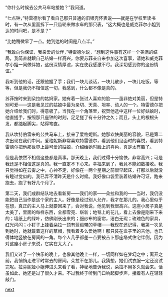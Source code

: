 
“你什么时候去公共马车站接她？”我问道。

“七点钟，”特雷德尔看了看自己那只普通的旧银壳怀表说——就是在学校里读书时，有一次从里面拆下一只齿轮来做水车的那只表，“这大概也是威克菲尔小姐到达的时间吧，是不是？”

“比她稍微早了一点。她到达的时间是八点半。”

“我敢向你保证，我亲爱的伙伴，”特雷德尔说，“想到这件事有这样一个美满的结局，我简直就跟自己结婚一样高兴。你要苏菲亲自来参加这次喜事，请她和威克菲尔小姐一同做伴娘，这份深情厚谊，实在使我感激不尽。我深切感到你的这份情谊。”

我听到他的话，还跟他握了手；我们一块儿谈话，一块儿散步，一块儿吃饭，等等，但是我仍不相信这一切，我感到，什么都不像是真的。

苏菲按时来到朵拉的姑妈家。她有着一张讨人喜欢的脸——虽非绝对美丽，但是特别可爱——这是我见过的姑娘中最为亲切、天真、坦率、动人的一个。特雷德尔把她介绍给我们时，得意极了。当我在一个角落里，祝贺他选中这样一位好姑娘时，他直搓手，按照那只座钟的时刻，足足搓了有十分钟之久；而且，头上的根根头发，都踮起脚尖，站得笔直。

我从坎特伯雷来的公共马车上，接来了爱格妮斯。她那欢快美丽的容貌，已是第二次出现在我们中间。爱格妮斯非常喜欢特雷德尔，看到他们见面时的喜悦，看到特雷德尔把他那世界上最可爱的姑娘，介绍给她时脸上的喜色，真是太有趣了。

但是我依然不相信这些都是真事。那天晚上，我们过得十分愉快，非常高兴；可是我还是不相信这是真的。我一直定不下心来。幸福来到了，我竟不能如数接收。我只觉得如在云雾之中，心神不定，好像在一两个星期之前很早起床，打那以后就没有睡过觉似的。我已弄不清昨天是什么时候。我好像口袋里装着结婚许可证，跑来跑去，跑了有好几个月了。

第二天，我们成群结队地去看新房——我们的家——朵拉和我的——当时，我仍没能把自己当作是这个家的主人。好像是经过别人允许，我才在那儿的。我心里似乎在想，真正的主人马上就要回来了，会对我说，他见到我很高兴。这座小房子真是太美了，里面的每样东西，全都雪亮、崭新；地毯上的花儿，看上去像是刚采下来的；墙纸上的绿叶，仿佛刚长出来的；细纱布的窗帘，洁白无瑕；玫瑰色的家具，红光闪闪；小钉子上挂着朵拉一顶有蓝缎带的草帽——我现在还记得，我第一次见到她时，她就戴着这样的草帽，我看着多么爱她啊！那只装在盒子里的吉他，也已得体地竖放在房间的一角。每个人几乎都差一点要被吉卜那座塔式住宅绊倒，因为对这座小房子来说，它实在太大了。

我们又过了一个快乐的晚上，也像其他晚上一样，一切同样如在梦幻之中；离开之前，我悄悄走进平时常去的房间。朵拉不在那儿。我猜想，她们试衣服一定还没试完呢。拉芬妮娅小姐伸进头来看了看，神秘地告诉我说，朵拉不用多久就会来。话虽如此，她还是过了很久才来。不过我终于听到门口响起脚步声，接着有人在轻轻敲门。

[next](page555)